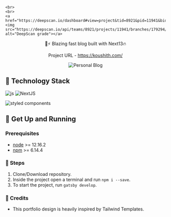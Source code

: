 <p align="center">
  
    <br>
    <br>
    <a href="https://deepscan.io/dashboard#view=project&tid=8921&pid=11941&bid=179294"><img src="https://deepscan.io/api/teams/8921/projects/11941/branches/179294/badge/grade.svg" alt="DeepScan grade"></a>

</p>
<p align="center">
🚀⚡️ Blazing fast blog built with Next13🔥
</p>

<p align="center">
    Project URL - <a href="https://koushith.com">https://koushith.com/</a>
</p>



<p align="center">
<img src="./static/gatsby-blog-gif.gif" alt="Personal Blog">
</p>

## :raised_hands: Technology Stack

![js](https://img.shields.io/badge/frontend-js-yellow?style=flat&logo=javaScript)
![NextJS](https://img.shields.io/badge/Gastby-JS-%23663399)

![styled components](https://img.shields.io/badge/styled%20-components-brightgreen)

## 🚀 Get Up and Running 

### Prerequisites

- [node](https://nodejs.org/en/) >= 12.16.2
- [npm](https://www.npmjs.com/) >= 6.14.4

### :running: Steps

1. Clone/Download repository.
2. Inside the project open a terminal and run `npm i --save`.
3. To start the project, run `gatsby develop`.

### 💜 Credits

- This portfolio design is heavily inspired by Tailwind Templates.

